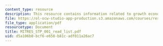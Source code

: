 ```yaml
---
content_type: resource
description: This resource contains information related to growth economics.
file: https://ol-ocw-studio-app-production.s3.amazonaws.com/courses/res-stp-001-science-policy-bootcamp-january-iap-2011/d5a106b0bcf6e658b81cadf011a26ac7_MITRES_STP_001_read_list.pdf
file_type: application/pdf
resourcetype: Document
title: MITRES_STP_001_read_list.pdf
uid: d5a106b0-bcf6-e658-b81c-adf011a26ac7
---
```

